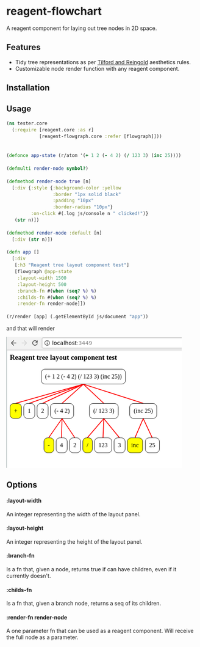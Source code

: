 # reagent-flowchart

A reagent component for laying out tree nodes in 2D space.

## Features

- Tidy tree representations as per [Tilford and Reingold](http://hci.stanford.edu/cs448b/f09/lectures/CS448B-20091021-GraphsAndTrees.pdf)
aesthetics rules.
- Customizable node render function with any reagent component.

## Installation

## Usage

```clojure
(ns tester.core
  (:require [reagent.core :as r]
            [reagent-flowgraph.core :refer [flowgraph]]))


(defonce app-state (r/atom '(+ 1 2 (- 4 2) (/ 123 3) (inc 25))))

(defmulti render-node symbol?)

(defmethod render-node true [n]
  [:div {:style {:background-color :yellow
                 :border "1px solid black"
                 :padding "10px"
                 :border-radius "10px"}
         :on-click #(.log js/console n " clicked!")}
   (str n)])

(defmethod render-node :default [n]
  [:div (str n)])

(defn app []
  [:div
   [:h3 "Reagent tree layout component test"]
   [flowgraph @app-state
    :layout-width 1500 
    :layout-height 500
    :branch-fn #(when (seq? %) %)
    :childs-fn #(when (seq? %) %)
    :render-fn render-node]])

(r/render [app] (.getElementById js/document "app")) 
```

and that will render 

<img src="/doc/images/reagent-tree.png?raw=true"/>

## Options

#### :layout-width 

An integer representing the width of the layout panel.

#### :layout-height

An integer representing the height of the layout panel.

#### :branch-fn

Is a fn that, given a node, returns true if can have
children, even if it currently doesn't.

#### :childs-fn

Is a fn that, given a branch node, returns a seq of its
children.

#### :render-fn render-node

A one parameter fn that can be used as a reagent component. Will receive the full node 
as a parameter.
